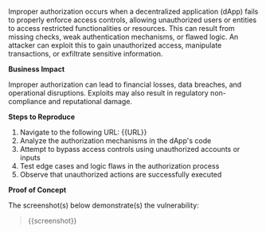 Improper authorization occurs when a decentralized application (dApp) fails to properly enforce access controls, allowing unauthorized users or entities to access restricted functionalities or resources. This can result from missing checks, weak authentication mechanisms, or flawed logic. An attacker can exploit this to gain unauthorized access, manipulate transactions, or exfiltrate sensitive information.

**Business Impact**  

Improper authorization can lead to financial losses, data breaches, and operational disruptions. Exploits may also result in regulatory non-compliance and reputational damage.

**Steps to Reproduce**  

1. Navigate to the following URL: {{URL}}
1. Analyze the authorization mechanisms in the dApp's code  
1. Attempt to bypass access controls using unauthorized accounts or inputs  
1. Test edge cases and logic flaws in the authorization process  
1. Observe that unauthorized actions are successfully executed  

**Proof of Concept**

The screenshot(s) below demonstrate(s) the vulnerability:
>
> {{screenshot}}
